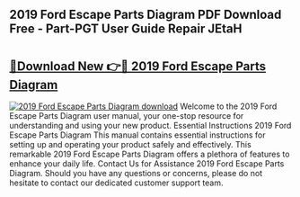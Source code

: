 ## 2019 Ford Escape Parts Diagram PDF Download Free - Part-PGT User Guide Repair JEtaH

# <h2><a href="http://dfui7k.blite.top/?on=2019+Ford+Escape+Parts+Diagram">🔗Download New 👉🔴 2019 Ford Escape Parts Diagram</a></h2>

[![2019 Ford Escape Parts Diagram download](https://i.imgur.com/lujVjoI.png)](http://dfui7k.blite.top/?on=2019+Ford+Escape+Parts+Diagram)
Welcome to the 2019 Ford Escape Parts Diagram user manual, your one-stop resource for understanding and using your new product. Essential Instructions 2019 Ford Escape Parts Diagram This manual contains essential instructions for setting up and operating your product safely and effectively. This remarkable 2019 Ford Escape Parts Diagram offers a plethora of features to enhance your daily life. Contact Us for Assistance 2019 Ford Escape Parts Diagram. Should you have any questions or concerns, please do not hesitate to contact our dedicated customer support team.
